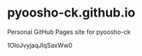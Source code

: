 # pyoosho-ck.github.io
Personal GitHub Pages site for pyoosho-ck








































































1OloJvyjaqJlqSaxWw0
